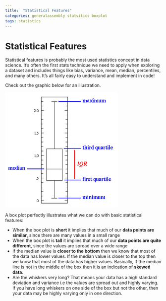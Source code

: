 ```yaml
---
title:  "Statistical Features"
categories: generalassembly statsitics boxplot
tags: statistics
---
```


# Statistical Features

Statistical features is probably the most used statistics concept in data science. It’s often the first stats technique we need to apply when exploring a dataset and includes things like bias, variance, mean, median, percentiles, and many others. It’s all fairly easy to understand and implement in code!

Check out the graphic below for an illustration.

![](/img/1_8noddM5HrclQmqUU9U_dUw.gif)

A box plot perfectly illustrates what we can do with basic statistical features:

- When the box plot is **short** it implies that much of our **data points are similar**, since there are many values in a small range
- When the box plot is **tall** it implies that much of our **data points are quite different**, since the values are spread over a wide range
- If the median value is **closer to the bottom** then we know that most of the data has lower values. If the median value is closer to the top then we know that most of the data has higher values. Basically, if the median line is not in the middle of the box then it is an indication of **skewed data**.
- Are the whiskers very long? That means your data has a high standard deviation and variance i.e the values are spread out and highly varying. If you have long whiskers on one side of the box but not the other, then your data may be highly varying only in one direction.
